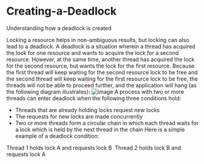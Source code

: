 # Creating-a-Deadlock

Understanding how a deadlock is created

Locking a resource helps in non-ambiguous results, but locking can also lead to a deadlock. A deadlock is a situation wherein a thread has acquired the lock for one resource and wants to acquire the lock for a second resource. However, at the same time, another thread has acquired the lock for the second resource, but wants the lock for the first resource. Because the first thread will keep waiting for the second resource lock to be free and the second thread will keep waiting for the first resource lock to be free, the threads will not be able to proceed further, and the application will hang (as the following diagram illustrates):
![image](https://user-images.githubusercontent.com/96656870/202563778-997fc005-e166-45b0-849d-85d9215ceb36.png)
A process with two or more threads can enter deadlock when the following three conditions hold:
- Threads that are already holding locks request new locks
- The requests for new locks are made concurrently
- Two or more threads form a circular chain in which each thread waits for a lock which is held by the next thread in the chain
Here is a simple example of a deadlock condition:

Thread 1 holds lock A and requests lock B 
Thread 2 holds lock B and requests lock A
